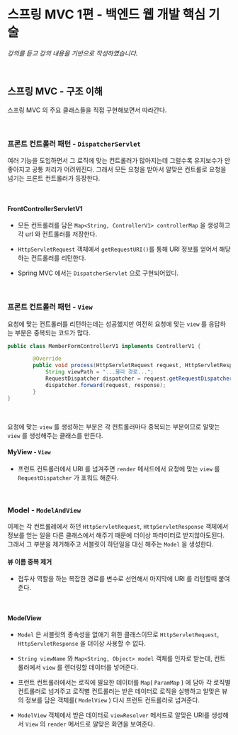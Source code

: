 # 스프링 MVC 1편 - 백엔드 웹 개발 핵심 기술
_강의를 듣고 강의 내용을 기반으로 작성하였습니다._

<br>

## 스프링 MVC - 구조 이해

스프링 MVC 의 주요 클래스들을 직접 구현해보면서 따라간다.

<br>

### 프론트 컨트롤러 패턴 - `DispatcherServlet`
여러 기능을 도입하면서 그 로직에 맞는 컨트롤러가 많아지는데 그럴수록 유지보수가 안좋아지고 공통 
처리가 어려워진다. 그래서 모든 요청을 받아서 알맞은 컨트롤로 요청을 넘기는 프론트 컨트롤러가 등장한다.


<br>

#### FrontControllerServletV1

- 모든 컨트롤러를 담은 `Map<String, ControllerV1> controllerMap` 을 생성하고 각 url 와 컨트롤러를 저장한다.
- `HttpServletRequest` 객체에서 `getRequestURI()`를 통해 URI 정보를 얻어서 해당하는 컨트롤러를 리턴한다. 


- Spring MVC 에서는  `DispatcherServlet` 으로 구현되어있디.

<br>

### 프론트 컨트롤러 패턴 - `View`
요청에 맞는 컨트롤러를 리턴하는데는 성공했지만 여전히 요청에 맞는 `view` 를 응답하는 부분은 
중복되는 코드가 많다.

```java
public class MemberFormControllerV1 implements ControllerV1 {

        @Override
        public void process(HttpServletRequest request, HttpServletResponse response) throws ServletException, IOException {
            String viewPath = "...물리 경로...";
            RequestDispatcher dispatcher = request.getRequestDispatcher(viewPath);
            dispatcher.forward(request, response);
        }
}
```

<br>

요청에 맞는 `view` 를 생성하는 부분은 각 컨트롤러마다 중복되는 부분이므로 알맞는 `view` 를 생성해주는 클래스를 만든다.

#### MyView - `View`

- 프런트 컨트롤러에서 URI 를 넘겨주면 `render` 메서드에서 요청에 맞는 `view` 를 `RequestDispatcher` 가 포워드 해준다.

<br>

### Model - `ModelAndView`
이제는 각 컨트롤레에서 하던 `HttpServletRequest`, `HttpServletResponse` 객체에서 정보를 얻는 일을 다른 클래스에서 해주기 때문에 
더이상 파라미터로 받지않아도된다. 그래서 그 부분을 제거해주고 서블릿이 하던일을 대신 해주는 `Model` 을 생성한다.

#### 뷰 이름 중복 제거
- 접두사 역할을 하는 복잡한 경로를 변수로 선언해서 마지막에 URI 를 리턴할때 붙여준다.

<br>

#### ModelView
- `Model` 은 서블릿의 종속성을 없애기 위한 클래스이므로 `HttpServletRequest`, `HttpServletResponse` 을 더이상 사용할 수 없다.

-  `String viewName` 와 `Map<String, Object> model` 객체를 인자로 받는데, 컨트롤러에서 `view` 를 렌더링할 데이터를 넣어준다.


- 프런트 컨트롤러에서는 로직에 필요한 데이터를 `Map`( `ParamMap` ) 에 담아 각 로직별 컨트롤러로 넘겨주고 로직별 컨트롤러는 받은 데이터로 로직을 실행하고 
알맞은 뷰의 정보를 담은 객체를( `ModelView` ) 다시 프런트 컨트롤러로 넘겨준다. 


- `ModelView` 객체에서 받은 데이터로 `viewResolver` 메서드로 알맞은 URI를 생성해서 `View` 의 `render` 메서드로 알맞은 화면을 보여준다.

<br>